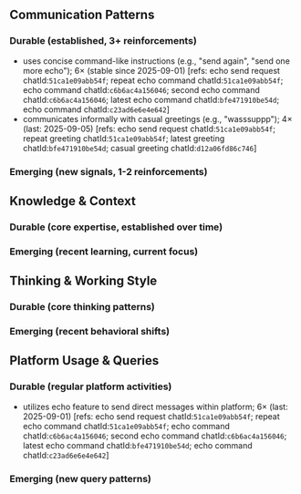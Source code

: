 ## Communication Patterns
### Durable (established, 3+ reinforcements)
- uses concise command-like instructions (e.g., "send again", "send one more echo"); 6× (stable since 2025-09-01) [refs: echo send request chatId:`51ca1e09abb54f`; repeat echo command chatId:`51ca1e09abb54f`; echo command chatId:`c6b6ac4a156046`; second echo command chatId:`c6b6ac4a156046`; latest echo command chatId:`bfe471910be54d`; echo command chatId:`c23ad6e6e4e642`]
- communicates informally with casual greetings (e.g., "wasssuppp"); 4× (last: 2025-09-05) [refs: echo send request chatId:`51ca1e09abb54f`; repeat greeting chatId:`51ca1e09abb54f`; latest greeting chatId:`bfe471910be54d`; casual greeting chatId:`d12a06fd86c746`]

### Emerging (new signals, 1-2 reinforcements)

## Knowledge & Context
### Durable (core expertise, established over time)

### Emerging (recent learning, current focus)

## Thinking & Working Style
### Durable (core thinking patterns)

### Emerging (recent behavioral shifts)

## Platform Usage & Queries
### Durable (regular platform activities)
- utilizes echo feature to send direct messages within platform; 6× (last: 2025-09-01) [refs: echo send request chatId:`51ca1e09abb54f`; repeat echo command chatId:`51ca1e09abb54f`; echo command chatId:`c6b6ac4a156046`; second echo command chatId:`c6b6ac4a156046`; latest echo command chatId:`bfe471910be54d`; echo command chatId:`c23ad6e6e4e642`]

### Emerging (new query patterns)